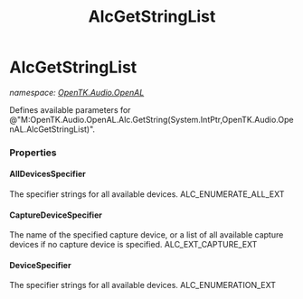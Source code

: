﻿---
title: AlcGetStringList
---

# AlcGetStringList
_namespace: [OpenTK.Audio.OpenAL](N-OpenTK.Audio.OpenAL.html)_

Defines available parameters for @"M:OpenTK.Audio.OpenAL.Alc.GetString(System.IntPtr,OpenTK.Audio.OpenAL.AlcGetStringList)".



### Properties

#### AllDevicesSpecifier
The specifier strings for all available devices. ALC_ENUMERATE_ALL_EXT
#### CaptureDeviceSpecifier
The name of the specified capture device, or a list of all available capture devices if no capture device is specified. ALC_EXT_CAPTURE_EXT
#### DeviceSpecifier
The specifier strings for all available devices. ALC_ENUMERATION_EXT

